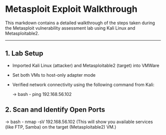 # Metasploit Exploit Walkthrough

This markdown contains a detailed walkthrough of the steps taken during the Metasploit vulnerability assessment lab using Kali Linux and Metasploitable2.

---

## 1. Lab Setup

- Imported Kali Linux (attacker) and Metasploitable2 (target) into VMWare
- Set both VMs to host-only adapter mode
- Verified network connectivity using the following command from Kali:

  -> bash
      - ping 192.168.56.102

## 2. Scan and Identify Open Ports
  -> bash
      - nmap -sV 192.168.56.102 
      (This will show you available services (like FTP, Samba) on the target (Metasploitable2) VM.)
